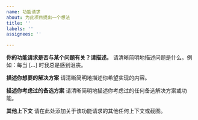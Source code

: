 ```yaml
---
name: 功能请求
about: 为此项目提出一个想法
title: ''
labels: ''
assignees: ''

---
```


**你的功能请求是否与某个问题有关？请描述。**
请清晰简明地描述问题是什么。例如：每当 [...] 时我总是感到沮丧。

**描述你想要的解决方案**
请清晰简明地描述你希望实现的内容。

**描述你考虑过的备选方案**
请清晰简明地描述你考虑过的任何备选解决方案或功能。

**其他上下文**
请在此处添加关于该功能请求的其他任何上下文或截图。
